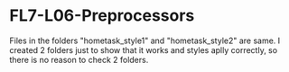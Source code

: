 # FL7-L06-Preprocessors

Files in the folders "hometask_style1" and "hometask_style2" are same. I created 2 folders just to show that it works and styles aplly correctly, so there is no reason to check 2 folders.
